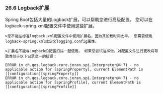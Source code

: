 ### 26.6 Logback扩展

Spring Boot包括大量的Logback扩展，可以帮助您进行高级配置。 您可以在logback-spring.xml配置文件中使用这些扩展。

    >您不能在标准logback.xml配置文件中使用扩展名，因为其加载时间太早。 您需要使用logback-spring.xml或定义logging.config属性。

    >扩展名不能与Logback的配置扫描一起使用。 如果您尝试这样做，对配置文件进行更改将导致类似于以下记录之一的错误：

```
ERROR in ch.qos.logback.core.joran.spi.Interpreter@4:71 - no applicable action for [springProperty], current ElementPath is [[configuration][springProperty]]
ERROR in ch.qos.logback.core.joran.spi.Interpreter@4:71 - no applicable action for [springProfile], current ElementPath is [[configuration][springProfile]]
```